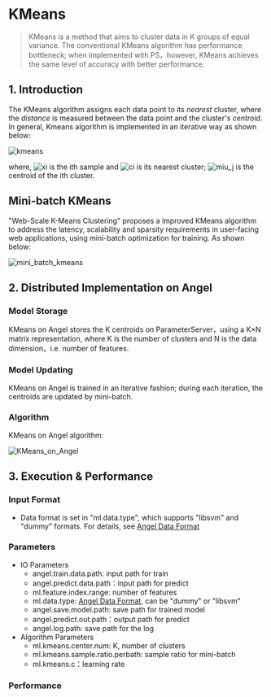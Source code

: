 # KMeans

> KMeans is a method that aims to cluster data in K groups of equal variance. The conventional KMeans algorithm has performance bottleneck; when implemented with PS，however, KMeans achieves the same level of accuracy with better performance.

## 1. Introduction 

The KMeans algorithm assigns each data point to its *nearest* cluster, where the *distance* is measured between the data point and the cluster's *centroid*. In general, Kmeans algorithm is implemented in an iterative way as shown below:  

![kmeans](../img/kmeans.png)   

where, ![xi](../img/xi.png) is the ith sample and ![ci](../img/ci.png) is its nearest cluster; ![miu_j](../img/miu_j.png) is the centroid of the ith cluster. 


## Mini-batch KMeans
"Web-Scale K-Means Clustering" proposes a improved KMeans algorithm to address the latency, scalability and sparsity requirements in user-facing web applications, using mini-batch optimization for training. As shown below:

![mini_batch_kmeans](../img/mini_batch_kmeans.png)


## 2. Distributed Implementation on Angel

### Model Storage
KMeans on Angel stores the K centroids on ParameterServer，using a K×N matrix representation, where K is the number of clusters and N is the data dimension，i.e. number of features. 

### Model Updating
KMeans on Angel is trained in an iterative fashion; during each iteration, the centroids are updated by mini-batch. 

### Algorithm
KMeans on Angel algorithm:
 
![KMeans_on_Angel](../img/KMeans_on_Angel.png)  


## 3. Execution & Performance

### Input Format

* Data format is set in "ml.data.type", which supports "libsvm" and "dummy" formats. For details, see [Angel Data Format](data_format_en.md)

### Parameters
* IO Parameters
  * angel.train.data.path: input path for train
  * angel.predict.data.path：input path for predict
  * ml.feature.index.range: number of features
  * ml.data.type: [Angel Data Format](data_format_en.md), can be "dummy" or "libsvm"
  * angel.save.model.path: save path for trained model
  *	angel.predict.out.path：output path for predict
  * angel.log.path: save path for the log
* Algorithm Parameters
  * ml.kmeans.center.num: K, number of clusters
  * ml.kmeans.sample.ratio.perbath: sample ratio for mini-batch
  * ml.kmeans.c：learning rate

### Performance
